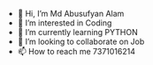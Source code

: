 - 👋 Hi, I’m Md Abusufyan Alam
- 👀 I’m interested in Coding
- 🌱 I’m currently learning PYTHON
- 💞️ I’m looking to collaborate on Job
- 📫 How to reach me 7371016214

<!---
abusufyan7371/abusufyan7371 is a ✨ special ✨ repository because its `README.md` (this file) appears on your GitHub profile.
You can click the Preview link to take a look at your changes.
--->
